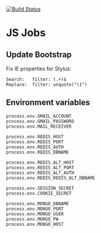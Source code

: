 [![Build Status](https://travis-ci.org/robertkowalski/javascriptjob.de.png?branch=master)](https://travis-ci.org/robertkowalski/javascriptjob.de)

# JS Jobs

## Update Bootstrap

Fix IE properties for Stylus:

```
Search:   filter: (.+)$
Replace:  filter: unquote("\1")
```

## Environment variables

```
process.env.GMAIL_ACCOUNT
process.env.GMAIL_PASSWORD
process.env.MAIL_RECEIVER

process.env.REDIS_HOST
process.env.REDIS_PORT
process.env.REDIS_AUTH
process.env.REDIS_DBNAME

process.env.REDIS_ALT_HOST
process.env.REDIS_ALT_PORT
process.env.REDIS_ALT_AUTH
process.env.REDIS_REDIS_ALT_DBNAME

process.env.SESSION_SECRET
process.env.COOKIE_SECRET

process.env.MONGO_DBNAME
process.env.MONGO_PORT
process.env.MONGO_USER
process.env.MONGO_PW
process.env.MONGO_HOST
```